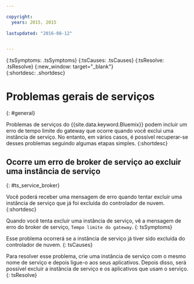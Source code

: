 ```yaml
---

copyright:
  years: 2015, 2015
  
lastupdated: "2016-08-12"


---
```



{:tsSymptoms: .tsSymptoms}
{:tsCauses: .tsCauses}
{:tsResolve: .tsResolve}
{:new_window: target="_blank"}  
{:shortdesc: .shortdesc}


# Problemas gerais de serviços
{: #general}


Problemas de serviços do {{site.data.keyword.Bluemix}}
podem incluir um erro de tempo limite do gateway que ocorre quando você
exclui uma instância de serviço. No entanto, em vários casos, é possível recuperar-se desses
problemas seguindo algumas etapas simples.
{:shortdesc}

## Ocorre um erro de broker de serviço ao excluir uma instância de serviço
{: #ts_service_broker}

Você poderá receber uma mensagem de erro quando tentar excluir
uma instância de serviço que já foi excluída do controlador de nuvem.
{:shortdesc}


Quando você tenta excluir uma instância de serviço, vê a mensagem de erro do broker de serviço, `Tempo limite do gateway`.
{: tsSymptoms}


Esse problema ocorrerá se
    a instância de serviço já tiver sido excluída do
controlador de nuvem.
{: tsCauses}


Para
    resolver esse problema, crie uma instância de serviço com o mesmo
nome de serviço e depois ligue-o aos seus aplicativos. Depois disso,
será possível excluir a instância de serviço e os aplicativos que usam
    o serviço.   
{: tsResolve}
